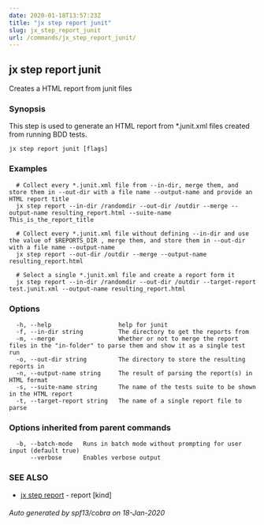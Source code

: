 ```yaml
---
date: 2020-01-18T13:57:23Z
title: "jx step report junit"
slug: jx_step_report_junit
url: /commands/jx_step_report_junit/
---
```

## jx step report junit

Creates a HTML report from junit files

### Synopsis

This step is used to generate an HTML report from *.junit.xml files created from running BDD tests.

```
jx step report junit [flags]
```

### Examples

```
  # Collect every *.junit.xml file from --in-dir, merge them, and store them in --out-dir with a file name --output-name and provide an HTML report title
  jx step report --in-dir /randomdir --out-dir /outdir --merge --output-name resulting_report.html --suite-name This_is_the_report_title
  
  # Collect every *.junit.xml file without defining --in-dir and use the value of $REPORTS_DIR , merge them, and store them in --out-dir with a file name --output-name
  jx step report --out-dir /outdir --merge --output-name resulting_report.html
  
  # Select a single *.junit.xml file and create a report form it
  jx step report --in-dir /randomdir --out-dir /outdir --target-report test.junit.xml --output-name resulting_report.html
```

### Options

```
  -h, --help                   help for junit
  -f, --in-dir string          The directory to get the reports from
  -m, --merge                  Whether or not to merge the report files in the "in-folder" to parse them and show it as a single test run
  -o, --out-dir string         The directory to store the resulting reports in
  -n, --output-name string     The result of parsing the report(s) in HTML format
  -s, --suite-name string      The name of the tests suite to be shown in the HTML report
  -t, --target-report string   The name of a single report file to parse
```

### Options inherited from parent commands

```
  -b, --batch-mode   Runs in batch mode without prompting for user input (default true)
      --verbose      Enables verbose output
```

### SEE ALSO

* [jx step report](/commands/jx_step_report/)	 - report [kind]

###### Auto generated by spf13/cobra on 18-Jan-2020
